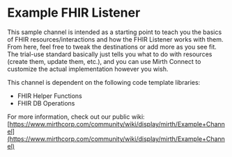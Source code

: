 # Example FHIR Listener
This sample channel is intended as a starting point to teach you the basics of FHIR resources/interactions and how the FHIR Listener works with them. From here, feel free to tweak the destinations or add more as you see fit. The trial-use standard basically just tells you what to do with resources (create them, update them, etc.), and you can use Mirth Connect to customize the actual implementation however you wish.

This channel is dependent on the following code template libraries:
- FHIR Helper Functions
- FHIR DB Operations

For more information, check out our public wiki: [https://www.mirthcorp.com/community/wiki/display/mirth/Example+Channel](https://www.mirthcorp.com/community/wiki/display/mirth/Example+Channel)